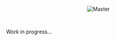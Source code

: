 <p align="center">
    <img src="https://github.com/trimstray/working-template/blob/master/doc/img/main_preview.png"
        alt="Master">
</p>

<br>

Work in progress...
